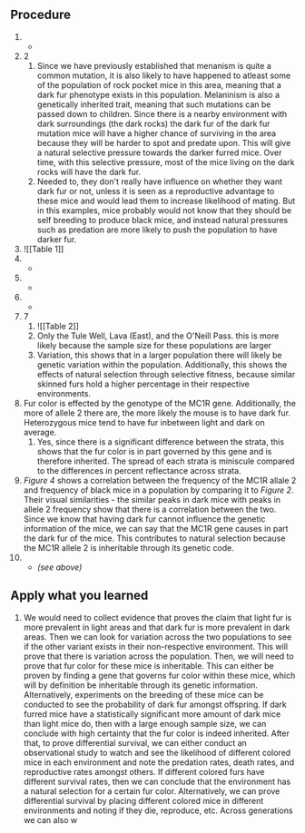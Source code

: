 



## Procedure
1. -
2. 2
	1. Since we have previously established that menanism is quite a common mutation, it is also likely to have happened to atleast some of the population of rock pocket mice in this area, meaning that a dark fur phenotype exists in this population. Melaninism is also a genetically inherited trait, meaning that such mutations can be passed down to children. Since there is a nearby environment with dark surroundings (the dark rocks) the dark fur of the dark fur mutation mice will have a higher chance of surviving in the area because they will be harder to spot and predate upon. This will give a natural selective pressure towards the darker furred mice. Over time, with this selective pressure, most of the mice living on the dark rocks will have the dark fur.
	2. Needed to, they don't really have influence on whether they want dark fur or not, unless it is seen as a reproductive advantage to these mice and would lead them to increase likelihood of mating. But in this examples, mice probably would not know that they should be self breeding to produce black mice, and instead natural pressures such as predation are more likely to push the population to have darker fur.
3. ![[Table 1]]
4. -
5. -
6. -
7. 7
	1. ![[Table 2]]
	2. Only the Tule Well, Lava (East), and the O'Neill Pass. this is more likely because the sample size for these populations are larger
	3. Variation, this shows that in a larger population there will likely be genetic variation within the population. Additionally, this shows the effects of natural selection through selective fitness, because similar skinned furs hold a higher percentage in their respective environments.
8. Fur color is effected by the genotype of the MC1R gene. Additionally, the more of allele 2 there are, the more likely the mouse is to have dark fur. Heterozygous mice tend to have fur inbetween light and dark on average.
	1. Yes, since there is a significant difference between the strata, this shows that the fur color is in part governed by this gene and is therefore inherited. The spread of each strata is miniscule compared to the differences in percent reflectance across strata.
9. *Figure 4* shows a correlation between the frequency of the MC1R allale 2 and frequency of black mice in a population by comparing it to *Figure 2*. Their visual similarities - the similar peaks in dark mice with peaks in allele 2 frequency show that there is a correlation between the two. Since we know that having dark fur cannot influence the genetic information of the mice, we can say that the MC1R gene causes in part the dark fur of the mice. This contributes to natural selection because the MC1R allele 2 is inheritable through its genetic code.
10. - *(see above)*

## Apply what you learned
1. We would need to collect evidence that proves the claim that light fur is more prevalent in light areas and that dark fur is more prevalent in dark areas. Then we can look for variation across the two populations to see if the other variant exists in their non-respective environment. This will prove that there is variation across the population. Then, we will need to prove that fur color for these mice is inheritable. This can either be proven by finding a gene that governs fur color within these mice, which will by definition be inheritable through its genetic information. Alternatively, experiments on the breeding of these mice can be conducted to see the probability of dark fur amongst offspring. If dark furred mice have a statistically significant more amount of dark mice than light mice do, then with a large enough sample size, we can conclude with high certainty that the fur color is indeed inherited. After that, to prove differential survival, we can either conduct an observational study to watch and see the likelihood of different colored mice in each environment and note the predation rates, death rates, and reproductive rates amongst others. If different colored furs have different survival rates, then we can conclude that the environment has a natural selection for a certain fur color. Alternatively, we can prove differential survival by placing different colored mice in different environments and noting if they die, reproduce, etc. Across generations we can also w